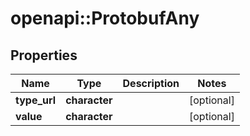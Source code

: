 # openapi::ProtobufAny


## Properties
Name | Type | Description | Notes
------------ | ------------- | ------------- | -------------
**type_url** | **character** |  | [optional] 
**value** | **character** |  | [optional] 


